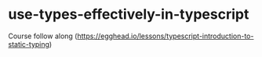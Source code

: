 # use-types-effectively-in-typescript
 Course follow along (https://egghead.io/lessons/typescript-introduction-to-static-typing)
